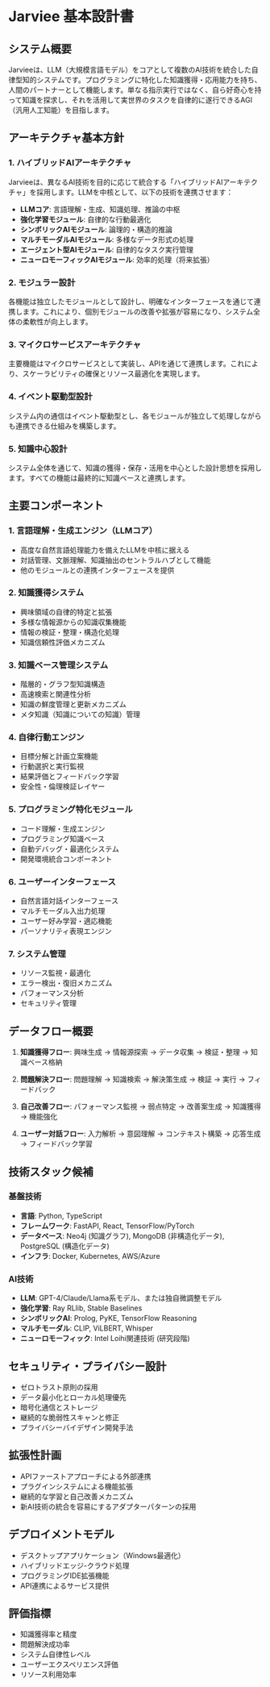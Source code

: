# Jarviee 基本設計書

## システム概要
Jarvieeは、LLM（大規模言語モデル）をコアとして複数のAI技術を統合した自律型知的システムです。プログラミングに特化した知識獲得・応用能力を持ち、人間のパートナーとして機能します。単なる指示実行ではなく、自ら好奇心を持って知識を探求し、それを活用して実世界のタスクを自律的に遂行できるAGI（汎用人工知能）を目指します。

## アーキテクチャ基本方針

### 1. ハイブリッドAIアーキテクチャ
Jarvieeは、異なるAI技術を目的に応じて統合する「ハイブリッドAIアーキテクチャ」を採用します。LLMを中核として、以下の技術を連携させます：

- **LLMコア**: 言語理解・生成、知識処理、推論の中枢
- **強化学習モジュール**: 自律的な行動最適化
- **シンボリックAIモジュール**: 論理的・構造的推論
- **マルチモーダルAIモジュール**: 多様なデータ形式の処理
- **エージェント型AIモジュール**: 自律的なタスク実行管理
- **ニューロモーフィックAIモジュール**: 効率的処理（将来拡張）

### 2. モジュラー設計
各機能は独立したモジュールとして設計し、明確なインターフェースを通じて連携します。これにより、個別モジュールの改善や拡張が容易になり、システム全体の柔軟性が向上します。

### 3. マイクロサービスアーキテクチャ
主要機能はマイクロサービスとして実装し、APIを通じて連携します。これにより、スケーラビリティの確保とリソース最適化を実現します。

### 4. イベント駆動型設計
システム内の通信はイベント駆動型とし、各モジュールが独立して処理しながらも連携できる仕組みを構築します。

### 5. 知識中心設計
システム全体を通じて、知識の獲得・保存・活用を中心とした設計思想を採用します。すべての機能は最終的に知識ベースと連携します。

## 主要コンポーネント

### 1. 言語理解・生成エンジン（LLMコア）
- 高度な自然言語処理能力を備えたLLMを中核に据える
- 対話管理、文脈理解、知識抽出のセントラルハブとして機能
- 他のモジュールとの連携インターフェースを提供

### 2. 知識獲得システム
- 興味領域の自律的特定と拡張
- 多様な情報源からの知識収集機能
- 情報の検証・整理・構造化処理
- 知識信頼性評価メカニズム

### 3. 知識ベース管理システム
- 階層的・グラフ型知識構造
- 高速検索と関連性分析
- 知識の鮮度管理と更新メカニズム
- メタ知識（知識についての知識）管理

### 4. 自律行動エンジン
- 目標分解と計画立案機能
- 行動選択と実行監視
- 結果評価とフィードバック学習
- 安全性・倫理検証レイヤー

### 5. プログラミング特化モジュール
- コード理解・生成エンジン
- プログラミング知識ベース
- 自動デバッグ・最適化システム
- 開発環境統合コンポーネント

### 6. ユーザーインターフェース
- 自然言語対話インターフェース
- マルチモーダル入出力処理
- ユーザー好み学習・適応機能
- パーソナリティ表現エンジン

### 7. システム管理
- リソース監視・最適化
- エラー検出・復旧メカニズム
- パフォーマンス分析
- セキュリティ管理

## データフロー概要

1. **知識獲得フロー**:
   興味生成 → 情報源探索 → データ収集 → 検証・整理 → 知識ベース格納

2. **問題解決フロー**:
   問題理解 → 知識検索 → 解決策生成 → 検証 → 実行 → フィードバック

3. **自己改善フロー**:
   パフォーマンス監視 → 弱点特定 → 改善案生成 → 知識獲得 → 機能強化

4. **ユーザー対話フロー**:
   入力解析 → 意図理解 → コンテキスト構築 → 応答生成 → フィードバック学習

## 技術スタック候補

### 基盤技術
- **言語**: Python, TypeScript
- **フレームワーク**: FastAPI, React, TensorFlow/PyTorch
- **データベース**: Neo4j (知識グラフ), MongoDB (非構造化データ), PostgreSQL (構造化データ)
- **インフラ**: Docker, Kubernetes, AWS/Azure

### AI技術
- **LLM**: GPT-4/Claude/Llama系モデル、または独自微調整モデル
- **強化学習**: Ray RLlib, Stable Baselines
- **シンボリックAI**: Prolog, PyKE, TensorFlow Reasoning
- **マルチモーダル**: CLIP, ViLBERT, Whisper
- **ニューロモーフィック**: Intel Loihi関連技術 (研究段階)

## セキュリティ・プライバシー設計
- ゼロトラスト原則の採用
- データ最小化とローカル処理優先
- 暗号化通信とストレージ
- 継続的な脆弱性スキャンと修正
- プライバシーバイデザイン開発手法

## 拡張性計画
- APIファーストアプローチによる外部連携
- プラグインシステムによる機能拡張
- 継続的な学習と自己改善メカニズム
- 新AI技術の統合を容易にするアダプターパターンの採用

## デプロイメントモデル
- デスクトップアプリケーション（Windows最適化）
- ハイブリッドエッジ-クラウド処理
- プログラミングIDE拡張機能
- API連携によるサービス提供

## 評価指標
- 知識獲得率と精度
- 問題解決成功率
- システム自律性レベル
- ユーザーエクスペリエンス評価
- リソース利用効率
